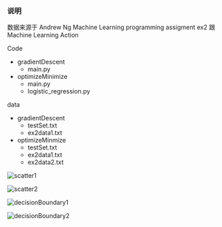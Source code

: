 ### 说明

数据来源于 Andrew Ng Machine Learning programming assigment ex2 跟 Machine Learning Action 

Code

- gradientDescent
  - main.py
- optimizeMinimize
  - main.py
  - logistic_regression.py

data

- gradientDescent
  - testSet.txt
  - ex2data1.txt
- optimizeMinmize
  - testSet.txt
  - ex2data1.txt
  - ex2data2.txt



![scatter1](https://github.com/quinwu/ml_implementation/blob/master/Logistic-Regression/optimizeMinimize/scatter1.png)

![scatter2](https://github.com/quinwu/ml_implementation/blob/master/Logistic-Regression/optimizeMinimize/scatter2.png)

![decisionBoundary1](https://github.com/quinwu/ml_implementation/blob/master/Logistic-Regression/optimizeMinimize/decisionBoundary1.png)

![decisionBoundary2](https://github.com/quinwu/ml_implementation/blob/master/Logistic-Regression/optimizeMinimize/decisionBoundary2.png)